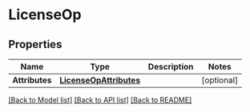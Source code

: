 # LicenseOp

## Properties
Name | Type | Description | Notes
------------ | ------------- | ------------- | -------------
**Attributes** | [**LicenseOpAttributes**](LicenseOpAttributes.md) |  | [optional] 

[[Back to Model list]](../README.md#documentation-for-models) [[Back to API list]](../README.md#documentation-for-api-endpoints) [[Back to README]](../README.md)


